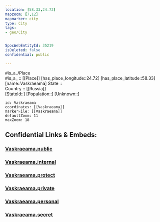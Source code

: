 ```yaml
---
location: [58.33,24.72] 
mapzoom: [7,12] 
mapmarker: city 
type: City
tags:
- geo/City


SpocWebEntityId: 35219
isDeleted: false
confidential: public

---
```

#is_a_/Place  
#is_a_ :: [[Place]] 
[has_place_longitude::24.72] 
[has_place_latitude::58.33] 
[name::Vaskraeama] 
State ::  
Country :: [[Russia]]  
[StateId::] 
[Population::] 
[Unknown::] 


```leaflet
id: Vaskraeama
coordinates: [[Vaskraeama]] 
markerFile: [[Vaskraeama]] 
defaultZoom: 11 
maxZoom: 18
```


## Confidential Links & Embeds: 

### [Vaskraeama.public](/_public/\Earth\Continent\Europe\Europe~North\Estonia\Counties~Estonia\Pärnu\CityVaskraeama.public.md) 

### [Vaskraeama.internal](/_internal/\Earth\Continent\Europe\Europe~North\Estonia\Counties~Estonia\Pärnu\CityVaskraeama.internal.md) 

### [Vaskraeama.protect](/_protect/\Earth\Continent\Europe\Europe~North\Estonia\Counties~Estonia\Pärnu\CityVaskraeama.protect.md) 

### [Vaskraeama.private](/_private/\Earth\Continent\Europe\Europe~North\Estonia\Counties~Estonia\Pärnu\CityVaskraeama.private.md) 

### [Vaskraeama.personal](/_personal/\Earth\Continent\Europe\Europe~North\Estonia\Counties~Estonia\Pärnu\CityVaskraeama.personal.md) 

### [Vaskraeama.secret](/_secret/\Earth\Continent\Europe\Europe~North\Estonia\Counties~Estonia\Pärnu\CityVaskraeama.secret.md)

